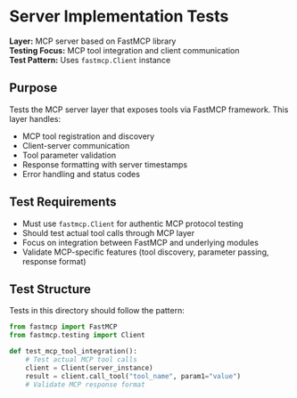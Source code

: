 # Server Implementation Tests

**Layer:** MCP server based on FastMCP library  
**Testing Focus:** MCP tool integration and client communication  
**Test Pattern:** Uses `fastmcp.Client` instance  

## Purpose

Tests the MCP server layer that exposes tools via FastMCP framework. This layer handles:

- MCP tool registration and discovery
- Client-server communication 
- Tool parameter validation
- Response formatting with server timestamps
- Error handling and status codes

## Test Requirements

- Must use `fastmcp.Client` for authentic MCP protocol testing
- Should test actual tool calls through MCP layer
- Focus on integration between FastMCP and underlying modules
- Validate MCP-specific features (tool discovery, parameter passing, response format)

## Test Structure

Tests in this directory should follow the pattern:
```python
from fastmcp import FastMCP
from fastmcp.testing import Client

def test_mcp_tool_integration():
    # Test actual MCP tool calls
    client = Client(server_instance)
    result = client.call_tool("tool_name", param1="value")
    # Validate MCP response format
```